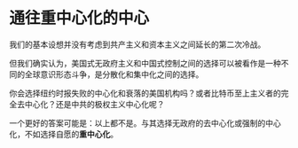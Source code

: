 # 通往重中心化的中心

我们的基本设想并没有考虑到共产主义和资本主义之间延长的第二次冷战。

但我们确实认为，美国式无政府主义和中国式控制之间的选择可以被看作是一种不同的全球意识形态斗争，是分散化和集中化之间的选择。

你会选择纽约时报失败的中心化和衰落的美国机构吗？或者比特币至上主义者的完全去中心化？还是中共的极权主义中心化呢？

一个更好的答案可能是：以上都不是。与其选择无政府的去中心化或强制的中心化，不如选择自愿的**重中心化**。